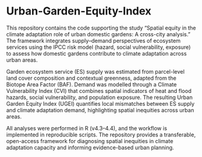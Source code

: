 # Urban-Garden-Equity-Index
This repository contains the code supporting the study “Spatial equity in the climate adaptation role of urban domestic gardens: A cross-city analysis.” The framework integrates supply–demand perspectives of ecosystem services using the IPCC risk model (hazard, social vulnerability, exposure) to assess how domestic gardens contribute to climate adaptation across urban areas.

Garden ecosystem service (ES) supply was estimated from parcel-level land cover composition and contextual greenness, adapted from the Biotope Area Factor (BAF). Demand was modelled through a Climate Vulnerability Index (CVI) that combines spatial indicators of heat and flood hazards, social vulnerability, and population exposure. The resulting Urban Garden Equity Index (UGEI) quantifies local mismatches between ES supply and climate adaptation demand, highlighting spatial inequities across urban areas.

All analyses were performed in R (v4.3–4.4), and the workflow is implemented in reproducible scripts. The repository provides a transferable, open-access framework for diagnosing spatial inequities in climate adaptation capacity and informing evidence-based urban planning.
